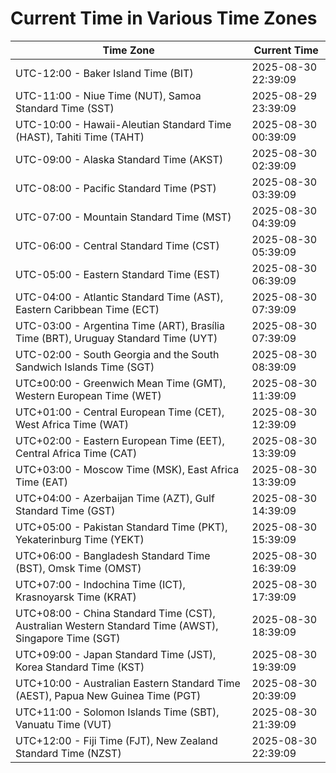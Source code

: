 # Current Time in Various Time Zones

| Time Zone | Current Time |
|-----------|--------------|
| UTC-12:00 - Baker Island Time (BIT) | 2025-08-30 22:39:09 |
| UTC-11:00 - Niue Time (NUT), Samoa Standard Time (SST) | 2025-08-29 23:39:09 |
| UTC-10:00 - Hawaii-Aleutian Standard Time (HAST), Tahiti Time (TAHT) | 2025-08-30 00:39:09 |
| UTC-09:00 - Alaska Standard Time (AKST) | 2025-08-30 02:39:09 |
| UTC-08:00 - Pacific Standard Time (PST) | 2025-08-30 03:39:09 |
| UTC-07:00 - Mountain Standard Time (MST) | 2025-08-30 04:39:09 |
| UTC-06:00 - Central Standard Time (CST) | 2025-08-30 05:39:09 |
| UTC-05:00 - Eastern Standard Time (EST) | 2025-08-30 06:39:09 |
| UTC-04:00 - Atlantic Standard Time (AST), Eastern Caribbean Time (ECT) | 2025-08-30 07:39:09 |
| UTC-03:00 - Argentina Time (ART), Brasília Time (BRT), Uruguay Standard Time (UYT) | 2025-08-30 07:39:09 |
| UTC-02:00 - South Georgia and the South Sandwich Islands Time (SGT) | 2025-08-30 08:39:09 |
| UTC±00:00 - Greenwich Mean Time (GMT), Western European Time (WET) | 2025-08-30 11:39:09 |
| UTC+01:00 - Central European Time (CET), West Africa Time (WAT) | 2025-08-30 12:39:09 |
| UTC+02:00 - Eastern European Time (EET), Central Africa Time (CAT) | 2025-08-30 13:39:09 |
| UTC+03:00 - Moscow Time (MSK), East Africa Time (EAT) | 2025-08-30 13:39:09 |
| UTC+04:00 - Azerbaijan Time (AZT), Gulf Standard Time (GST) | 2025-08-30 14:39:09 |
| UTC+05:00 - Pakistan Standard Time (PKT), Yekaterinburg Time (YEKT) | 2025-08-30 15:39:09 |
| UTC+06:00 - Bangladesh Standard Time (BST), Omsk Time (OMST) | 2025-08-30 16:39:09 |
| UTC+07:00 - Indochina Time (ICT), Krasnoyarsk Time (KRAT) | 2025-08-30 17:39:09 |
| UTC+08:00 - China Standard Time (CST), Australian Western Standard Time (AWST), Singapore Time (SGT) | 2025-08-30 18:39:09 |
| UTC+09:00 - Japan Standard Time (JST), Korea Standard Time (KST) | 2025-08-30 19:39:09 |
| UTC+10:00 - Australian Eastern Standard Time (AEST), Papua New Guinea Time (PGT) | 2025-08-30 20:39:09 |
| UTC+11:00 - Solomon Islands Time (SBT), Vanuatu Time (VUT) | 2025-08-30 21:39:09 |
| UTC+12:00 - Fiji Time (FJT), New Zealand Standard Time (NZST) | 2025-08-30 22:39:09 |
